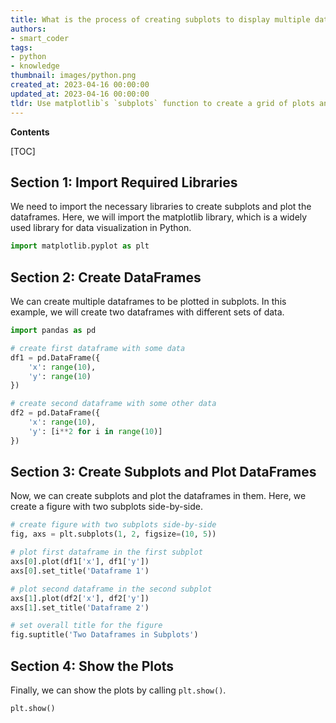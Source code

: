 ```yaml
---
title: What is the process of creating subplots to display multiple dataframes simultaneously?
authors:
- smart_coder
tags:
- python
- knowledge
thumbnail: images/python.png
created_at: 2023-04-16 00:00:00
updated_at: 2023-04-16 00:00:00
tldr: Use matplotlib`s `subplots` function to create a grid of plots and plot each dataframe on a subplot using the `ax` parameter of each plot method.
---
```


**Contents**

[TOC]

## Section 1: Import Required Libraries

We need to import the necessary libraries to create subplots and plot the dataframes. Here, we will import the matplotlib library, which is a widely used library for data visualization in Python.

```python
import matplotlib.pyplot as plt
```

## Section 2: Create DataFrames

We can create multiple dataframes to be plotted in subplots. In this example, we will create two dataframes with different sets of data.

```python
import pandas as pd

# create first dataframe with some data
df1 = pd.DataFrame({
    'x': range(10),
    'y': range(10)
})

# create second dataframe with some other data
df2 = pd.DataFrame({
    'x': range(10),
    'y': [i**2 for i in range(10)]
})
```

## Section 3: Create Subplots and Plot DataFrames

Now, we can create subplots and plot the dataframes in them. Here, we create a figure with two subplots side-by-side.

```python
# create figure with two subplots side-by-side
fig, axs = plt.subplots(1, 2, figsize=(10, 5))

# plot first dataframe in the first subplot
axs[0].plot(df1['x'], df1['y'])
axs[0].set_title('Dataframe 1')

# plot second dataframe in the second subplot
axs[1].plot(df2['x'], df2['y'])
axs[1].set_title('Dataframe 2')

# set overall title for the figure
fig.suptitle('Two Dataframes in Subplots')
```

## Section 4: Show the Plots

Finally, we can show the plots by calling `plt.show()`.

```python
plt.show()
```
